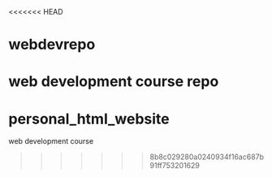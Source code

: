 <<<<<<< HEAD
# webdevrepo
web development course repo
=======
# personal_html_website
web development course
>>>>>>> 8b8c029280a0240934f16ac687b91ff753201629
